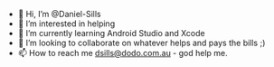- 👋 Hi, I’m @Daniel-Sills
- 👀 I’m interested in helping
- 🌱 I’m currently learning Android Studio and Xcode
- 💞️ I’m looking to collaborate on whatever helps and pays the bills ;)
- 📫 How to reach me dsills@dodo.com.au - god help me.

<!---
Daniel-Sills/Daniel-Sills is a ✨ special ✨ repository because its `README.md` (this file) appears on your GitHub profile.
You can click the Preview link to take a look at your changes.
--->

